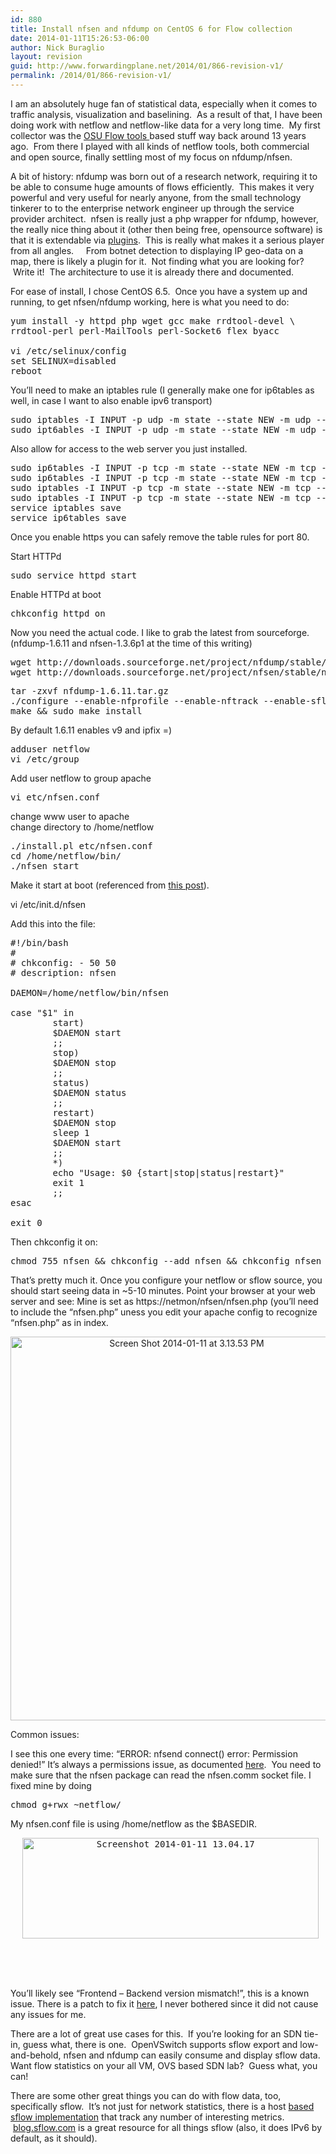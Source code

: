 ```yaml
---
id: 880
title: Install nfsen and nfdump on CentOS 6 for Flow collection
date: 2014-01-11T15:26:53-06:00
author: Nick Buraglio
layout: revision
guid: http://www.forwardingplane.net/2014/01/866-revision-v1/
permalink: /2014/01/866-revision-v1/
---
```

I am an absolutely huge fan of statistical data, especially when it comes to traffic analysis, visualization and baselining.  As a result of that, I have been doing work with netflow and netflow-like data for a very long time.  My first collector was the <a href="http://www.splintered.net/sw/flow-tools/" target="_blank">OSU Flow tools </a>based stuff way back around 13 years ago.  From there I played with all kinds of netflow tools, both commercial and open source, finally settling most of my focus on nfdump/nfsen.

A bit of history: nfdump was born out of a research network, requiring it to be able to consume huge amounts of flows efficiently.  This makes it very powerful and very useful for nearly anyone, from the small technology tinkerer to to the enterprise network engineer up through the service provider architect.  nfsen is really just a php wrapper for nfdump, however, the really nice thing about it (other then being free, opensource software) is that it is extendable via <a href="http://sourceforge.net/apps/trac/nfsen-plugins/" target="_blank">plugins</a>.  This is really what makes it a serious player from all angles.     From botnet detection to displaying IP geo-data on a map, there is likely a plugin for it.  Not finding what you are looking for?  Write it!  The architecture to use it is already there and documented.

For ease of install, I chose CentOS 6.5.  Once you have a system up and running, to get nfsen/nfdump working, here is what you need to do:

<pre>yum install -y httpd php wget gcc make rrdtool-devel \
rrdtool-perl perl-MailTools perl-Socket6 flex byacc

vi /etc/selinux/config
set SELINUX=disabled
reboot</pre>

You&#8217;ll need to make an iptables rule (I generally make one for ip6tables as well, in case I want to also enable ipv6 transport)

<pre>sudo iptables -I INPUT -p udp -m state --state NEW -m udp --dport 9995 -j ACCEPT
sudo ipt6ables -I INPUT -p udp -m state --state NEW -m udp --dport 9995 -j ACCEPT</pre>

Also allow for access to the web server you just installed.

<pre>sudo ip6tables -I INPUT -p tcp -m state --state NEW -m tcp --dport 443 -j ACCEPT
sudo ip6tables -I INPUT -p tcp -m state --state NEW -m tcp --dport 80 -j ACCEPT  
sudo iptables -I INPUT -p tcp -m state --state NEW -m tcp --dport 443 -j ACCEPT
sudo iptables -I INPUT -p tcp -m state --state NEW -m tcp --dport 80 -j ACCEPT  
service iptables save
service ip6tables save</pre>

Once you enable https you can safely remove the table rules for port 80.

Start HTTPd

<pre>sudo service httpd start</pre>

Enable HTTPd at boot

<pre>chkconfig httpd on</pre>

Now you need the actual code. I like to grab the latest from sourceforge. (nfdump-1.6.11 and nfsen-1.3.6p1 at the time of this writing)

<pre>wget http://downloads.sourceforge.net/project/nfdump/stable/nfdump-1.6.11/nfdump-1.6.11.tar.gz
wget http://downloads.sourceforge.net/project/nfsen/stable/nfsen-1.3.6p1/nfsen-1.3.6p1.tar.gz</pre>

<pre>tar -zxvf nfdump-1.6.11.tar.gz 
./configure --enable-nfprofile --enable-nftrack --enable-sflow 
make && sudo make install</pre>

By default 1.6.11 enables v9 and ipfix =)

<pre>adduser netflow
vi /etc/group</pre>

Add user netflow to group apache

<pre>vi etc/nfsen.conf</pre>

change www user to apache  
change directory to /home/netflow

<pre>./install.pl etc/nfsen.conf
cd /home/netflow/bin/
./nfsen start</pre>

Make it start at boot (referenced from <a href="http://sourceforge.net/mailarchive/message.php?msg_id=29434166" target="_blank">this post</a>).

vi /etc/init.d/nfsen

Add this into the file:

<pre>#!/bin/bash
#
# chkconfig: - 50 50
# description: nfsen

DAEMON=/home/netflow/bin/nfsen

case "$1" in
		start)
		$DAEMON start
		;;
		stop)
		$DAEMON stop
		;;
		status)
		$DAEMON status
		;;
		restart)
		$DAEMON stop
		sleep 1
		$DAEMON start
		;;
		*)
		echo "Usage: $0 {start|stop|status|restart}"
		exit 1
		;;
esac

exit 0</pre>

Then chkconfig it on:

<pre>chmod 755 nfsen && chkconfig --add nfsen && chkconfig nfsen on</pre>

That&#8217;s pretty much it. Once you configure your netflow or sflow source, you should start seeing data in ~5-10 minutes. Point your browser at your web server and see: Mine is set as https://netmon/nfsen/nfsen.php (you&#8217;ll need to include the &#8220;nfsen.php&#8221; uness you edit your apache config to recognize &#8220;nfsen.php&#8221; as in index.

<p style="text-align: center;">
  <a href="http://www.forwardingplane.net/wp-content/uploads/2014/01/Screen-Shot-2014-01-11-at-3.13.53-PM.png"><img class="aligncenter  wp-image-878" alt="Screen Shot 2014-01-11 at 3.13.53 PM" src="http://www.forwardingplane.net/wp-content/uploads/2014/01/Screen-Shot-2014-01-11-at-3.13.53-PM-913x1024.png" width="548" height="614" srcset="http://www.forwardingplane.net/wp-content/uploads/2014/01/Screen-Shot-2014-01-11-at-3.13.53-PM-913x1024.png 913w, http://www.forwardingplane.net/wp-content/uploads/2014/01/Screen-Shot-2014-01-11-at-3.13.53-PM-267x300.png 267w, http://www.forwardingplane.net/wp-content/uploads/2014/01/Screen-Shot-2014-01-11-at-3.13.53-PM-550x616.png 550w" sizes="(max-width: 548px) 100vw, 548px" /></a>
</p>

Common issues:

I see this one every time: &#8220;ERROR: nfsend connect() error: Permission denied!&#8221; It&#8217;s always a permissions issue, as documented <a href="https://code.google.com/p/nfsenplugins/wiki/NFSEN_Installation_Gotchas" target="_blank">here</a>.  You need to make sure that the nfsen package can read the nfsen.comm socket file. I fixed mine by doing

<pre>chmod g+rwx ~netflow/</pre>

My nfsen.conf file is using /home/netflow as the $BASEDIR.

<pre style="text-align: center;"> <a href="http://www.forwardingplane.net/wp-content/uploads/2014/01/Screenshot-2014-01-11-13.04.17.png"><img class=" wp-image-873 aligncenter" alt="Screenshot 2014-01-11 13.04.17" src="http://www.forwardingplane.net/wp-content/uploads/2014/01/Screenshot-2014-01-11-13.04.17.png" width="474" height="161" srcset="http://www.forwardingplane.net/wp-content/uploads/2014/01/Screenshot-2014-01-11-13.04.17.png 592w, http://www.forwardingplane.net/wp-content/uploads/2014/01/Screenshot-2014-01-11-13.04.17-300x101.png 300w, http://www.forwardingplane.net/wp-content/uploads/2014/01/Screenshot-2014-01-11-13.04.17-550x186.png 550w" sizes="(max-width: 474px) 100vw, 474px" /></a></pre>

&nbsp;

&nbsp;

You&#8217;ll likely see &#8220;Frontend &#8211; Backend version mismatch!&#8221;, this is a known issue. There is a patch to fix it <a href="http://sourceforge.net/p/nfsen/bugs/43/" target="_blank">here</a>, I never bothered since it did not cause any issues for me.

There are a lot of great use cases for this.  If you&#8217;re looking for an SDN tie-in, guess what, there is one.  OpenVSwitch supports sflow export and low-and-behold, nfsen and nfdump can easily consume and display sflow data. Want flow statistics on your all VM, OVS based SDN lab?  Guess what, you can!

There are some other great things you can do with flow data, too, specifically sflow.  It&#8217;s not just for network statistics, there is a host <a href="http://host-sflow.sourceforge.net/" target="_blank">based sflow implementation</a> that track any number of interesting metrics.  <a href="http://blog.sflow.com/" target="_blank">blog.sflow.com</a> is a great resource for all things sflow (also, it does IPv6 by default, as it should).